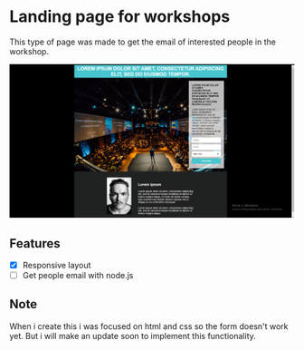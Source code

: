 # Landing page for workshops
This type of page was made to get the email of interested people in the workshop. 

![](/assets/Page.png)

## Features
-[x] Responsive layout
-[ ] Get people email with node.js 

## Note
When i create this i was focused on html and css so the form doesn't work yet. But i will make an update soon to implement this functionality.